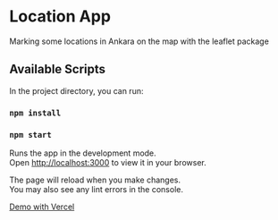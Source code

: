 # Location App
Marking some locations in Ankara on the map with the leaflet package

## Available Scripts

In the project directory, you can run:

### `npm install`

### `npm start`

Runs the app in the development mode.\
Open [http://localhost:3000](http://localhost:3000) to view it in your browser.

The page will reload when you make changes.\
You may also see any lint errors in the console.

<a href="https://location-app-nine.vercel.app" target="blank">Demo with Vercel</a>
